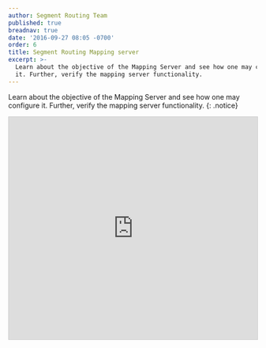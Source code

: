 ```yaml
---
author: Segment Routing Team
published: true
breadnav: true
date: '2016-09-27 08:05 -0700'
order: 6
title: Segment Routing Mapping server
excerpt: >-
  Learn about the objective of the Mapping Server and see how one may configure
  it. Further, verify the mapping server functionality.
---
```

  
Learn about the objective of the Mapping Server and see how one may configure it. Further, verify the mapping server functionality.
{: .notice}  

<iframe src="https://app.box.com/embed/preview/mv72k0w1vt1as9fwknfzvngiasfxv0c0?theme=dark" width="800" height="450" frameborder="0" marginwidth="0" marginheight="0" scrolling="no" style="border:1px solid #CCC; border-width:1px; margin-bottom:5px; max-width: 100%;" allowfullscreen webkitallowfullscreen msallowfullscreen></iframe> 
